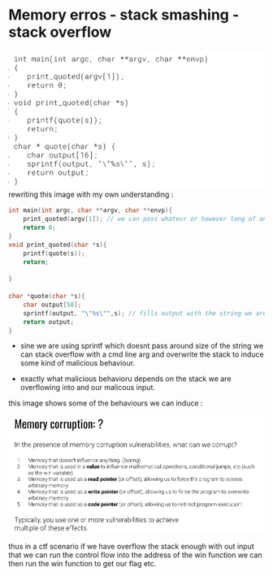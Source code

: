 # Memory erros - stack smashing - stack overflow

![alt text](files/image.png)
rewriting this image with my own understanding : 

```c
int main(int argc, char **argv, char **envp){
    print_quoted(argv[1]); // we can pass whatevr or however long of an argument we want and it will still take it
    return 0;
}
void print_quoted(char *s){
    printf(quote(s));
    return;

}

char *quote(char *s){
    char output[50];
    sprintf(output, "\"%s\"",s); // fills output with the string we are constructing currently. since user input can wbe however long  but if u look at the output initialisation it only expects 50 bytes of input
    return output;
}
```

- sine we are using sprintf which doesnt pass around size of the string we can stack overflow with a cmd line arg and overwrite the stack to induce some kind of malicious behaviour.

- exactly what malicious behavioru depends on the stack we are overflowing into and our malicous input.


this image shows some of the behaviours we can induce :

![alt text](files/image1.png)


thus in a ctf scenario if we have overflow the stack enough with out input that we can run the control flow into the address of the win function we can then run the win function to get our flag etc.



